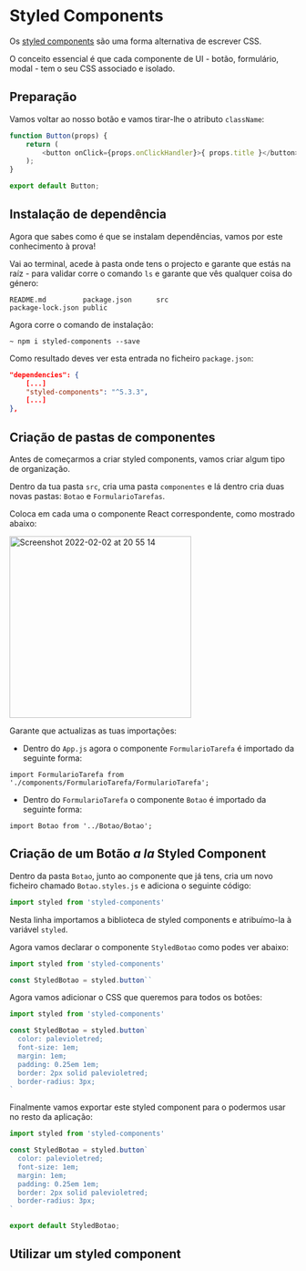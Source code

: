 # Styled Components

Os [styled components](https://styled-components.com/) são uma forma alternativa de escrever CSS.

O conceito essencial é que cada componente de UI - botão, formulário, modal - tem o seu CSS associado e isolado.

## Preparação

Vamos voltar ao nosso botão e vamos tirar-lhe o atributo `className`:

```javascript
function Button(props) {
    return (
        <button onClick={props.onClickHandler}>{ props.title }</button>
    );
}

export default Button;
```

## Instalação de dependência

Agora que sabes como é que se instalam dependências, vamos por este conhecimento à prova!

Vai ao terminal, acede à pasta onde tens o projecto e garante que estás na raíz - para validar corre o comando `ls` e garante que vês qualquer coisa do género:

```shell
README.md         package.json      src
package-lock.json public
```

Agora corre o comando de instalação:

```shell
~ npm i styled-components --save 
```

Como resultado deves ver esta entrada no ficheiro `package.json`:

```json
"dependencies": {
    [...]
    "styled-components": "^5.3.3",
    [...]
},
```

## Criação de pastas de componentes

Antes de começarmos a criar styled components, vamos criar algum tipo de organização.

Dentro da tua pasta `src`, cria uma pasta `componentes` e lá dentro cria duas novas pastas: `Botao` e `FormularioTarefas`.

Coloca em cada uma o componente React correspondente, como mostrado abaixo:

<img width="319" alt="Screenshot 2022-02-02 at 20 55 14" src="https://user-images.githubusercontent.com/39055313/152235940-25fd4639-0443-4a66-ad86-f1dd41ecc882.png">

Garante que actualizas as tuas importações:

- Dentro do `App.js` agora o componente `FormularioTarefa` é importado da seguinte forma:

```
import FormularioTarefa from './components/FormularioTarefa/FormularioTarefa';
```

- Dentro do `FormularioTarefa` o componente `Botao` é importado da seguinte forma:

```
import Botao from '../Botao/Botao';
```

## Criação de um Botão _a la_ Styled Component

Dentro da pasta `Botao`, junto ao componente que já tens, cria um novo ficheiro chamado `Botao.styles.js` e adiciona o seguinte código:

```javascript
import styled from 'styled-components'
```

Nesta linha importamos a biblioteca de styled components e atribuímo-la à variável `styled`.

Agora vamos declarar o componente `StyledBotao` como podes ver abaixo:

```javascript
import styled from 'styled-components'

const StyledBotao = styled.button``
```

Agora vamos adicionar o CSS que queremos para todos os botões:

```javascript
import styled from 'styled-components'

const StyledBotao = styled.button`
  color: palevioletred;
  font-size: 1em;
  margin: 1em;
  padding: 0.25em 1em;
  border: 2px solid palevioletred;
  border-radius: 3px;
`
```

Finalmente vamos exportar este styled component para o podermos usar no resto da aplicação:


```javascript
import styled from 'styled-components'

const StyledBotao = styled.button`
  color: palevioletred;
  font-size: 1em;
  margin: 1em;
  padding: 0.25em 1em;
  border: 2px solid palevioletred;
  border-radius: 3px;
`

export default StyledBotao;
```


## Utilizar um styled component
